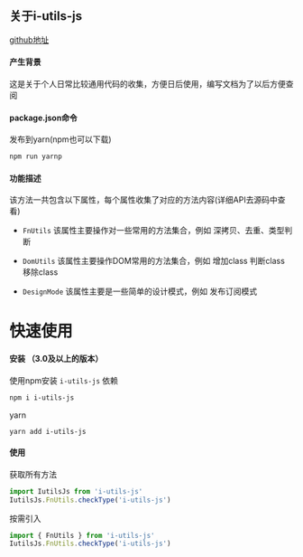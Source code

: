 ## 关于i-utils-js

[github地址](https://github.com/dguoqing/i-utils-js)

#### 产生背景
这是关于个人日常比较通用代码的收集，方便日后使用，编写文档为了以后方便查阅

#### package.json命令
发布到yarn(npm也可以下载)
```bash
npm run yarnp
```

#### 功能描述
该方法一共包含以下属性，每个属性收集了对应的方法内容(详细API去源码中查看)

- `FnUtils`
  该属性主要操作对一些常用的方法集合，例如 深拷贝、去重、类型判断

- `DomUtils`
  该属性主要操作DOM常用的方法集合，例如 增加class 判断class 移除class

- `DesignMode`
  该属性主要是一些简单的设计模式，例如 发布订阅模式


# 快速使用
#### 安装 （3.0及以上的版本）
使用npm安装 `i-utils-js` 依赖
```bash
npm i i-utils-js
```
yarn
```hash
yarn add i-utils-js
```
#### 使用
获取所有方法
```js
import IutilsJs from 'i-utils-js'
IutilsJs.FnUtils.checkType('i-utils-js')
```
按需引入
```js
import { FnUtils } from 'i-utils-js'
IutilsJs.FnUtils.checkType('i-utils-js')

